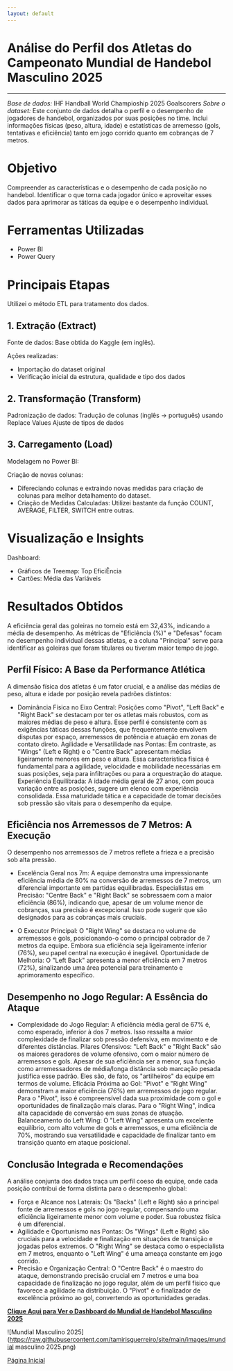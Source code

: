 ```yaml
---
layout: default
---
```


#  Análise do Perfil dos Atletas do Campeonato Mundial de Handebol Masculino 2025

---
*Base de dados:* IHF Handball World Champioship 2025 Goalscorers
*Sobre o dataset:* Este conjunto de dados detalha o perfil e o desempenho de jogadores de handebol, organizados por suas posições no time. 
Inclui informações físicas (peso, altura, idade) e estatísticas de arremesso (gols, tentativas e eficiência) tanto em jogo corrido quanto em cobranças de 7 metros.


# Objetivo
Compreender as características e o desempenho de cada posição no handebol. Identificar o que torna cada jogador único e aproveitar esses dados para aprimorar as táticas da equipe e o desempenho individual.


# Ferramentas Utilizadas
* Power BI
* Power Query


# Principais Etapas
Utilizei o método ETL para tratamento dos dados.

## 1. Extração (Extract)
Fonte de dados: Base obtida do Kaggle (em inglês).

Ações realizadas:
* Importação do dataset original
* Verificação inicial da estrutura, qualidade e tipo dos dados

## 2. Transformação (Transform)
Padronização de dados:
Tradução de colunas (inglês → português) usando Replace Values
Ajuste de tipos de dados

## 3. Carregamento (Load)
Modelagem no Power BI:

Criação de novas colunas:
* Difereciando colunas e extraindo novas medidas para criação de colunas para melhor detalhamento do dataset.
* Criação de Medidas Calculadas: Utilizei bastante da função COUNT, AVERAGE, FILTER, SWITCH entre outras.


# Visualização e Insights

Dashboard:
* Gráficos de Treemap: Top EficiÊncia
* Cartões: Média das Variáveis

# Resultados Obtidos

A eficiência geral das goleiras no torneio está em 32,43%, indicando a média de desempenho. As métricas de "Eficiência (%)" 
e "Defesas" focam no desempenho individual dessas atletas, e a coluna "Principal" serve para identificar as goleiras que foram titulares ou tiveram maior tempo de jogo.

## Perfil Físico: A Base da Performance Atlética

A dimensão física dos atletas é um fator crucial, e a análise das médias de peso, altura e idade por posição revela padrões distintos:

* Dominância Física no Eixo Central: Posições como "Pivot", "Left Back" e "Right Back" se destacam por ter os atletas mais robustos, com as maiores médias de peso e altura. Esse perfil é consistente com as exigências táticas dessas funções, que frequentemente envolvem disputas por espaço, arremessos de potência e atuação em zonas de contato direto.
Agilidade e Versatilidade nas Pontas: Em contraste, as "Wings" (Left e Right) e o "Centre Back" apresentam médias ligeiramente menores em peso e altura. Essa característica física é fundamental para a agilidade, velocidade e mobilidade necessárias em suas posições, seja para infiltrações ou para a orquestração do ataque.
Experiência Equilibrada: A idade média geral de 27 anos, com pouca variação entre as posições, sugere um elenco com experiência consolidada. Essa maturidade tática e a capacidade de tomar decisões sob pressão são vitais para o desempenho da equipe.

## Eficiência nos Arremessos de 7 Metros: A Execução
  
O desempenho nos arremessos de 7 metros reflete a frieza e a precisão sob alta pressão.

* Excelência Geral nos 7m: A equipe demonstra uma impressionante eficiência média de 80% na conversão de arremessos de 7 metros, um diferencial importante em partidas equilibradas.
Especialistas em Precisão: "Centre Back" e "Right Back" se sobressaem com a maior eficiência (86%), indicando que, apesar de um volume menor de cobranças, sua precisão é excepcional. Isso pode sugerir que são designados para as cobranças mais cruciais.

* O Executor Principal: O "Right Wing" se destaca no volume de arremessos e gols, posicionando-o como o principal cobrador de 7 metros da equipe. Embora sua eficiência seja ligeiramente inferior (76%), seu papel central na execução é inegável.
Oportunidade de Melhoria: O "Left Back" apresenta a menor eficiência em 7 metros (72%), sinalizando uma área potencial para treinamento e aprimoramento específico.

## Desempenho no Jogo Regular: A Essência do Ataque

* Complexidade do Jogo Regular: A eficiência média geral de 67% é, como esperado, inferior à dos 7 metros. Isso ressalta a maior complexidade de finalizar sob pressão defensiva, em movimento e de diferentes distâncias.
Pilares Ofensivos: "Left Back" e "Right Back" são os maiores geradores de volume ofensivo, com o maior número de arremessos e gols. Apesar de sua eficiência ser a menor, sua função como arremessadores de média/longa distância sob marcação pesada justifica esse padrão. Eles são, de fato, os "artilheiros" da equipe em termos de volume.
Eficácia Próxima ao Gol: "Pivot" e "Right Wing" demonstram a maior eficiência (76%) em arremessos de jogo regular. Para o "Pivot", isso é compreensível dada sua proximidade com o gol e oportunidades de finalização mais claras. Para o "Right Wing", indica alta capacidade de conversão em suas zonas de atuação.
Balanceamento do Left Wing: O "Left Wing" apresenta um excelente equilíbrio, com alto volume de gols e arremessos, e uma eficiência de 70%, mostrando sua versatilidade e capacidade de finalizar tanto em transição quanto em ataque posicional.

## Conclusão Integrada e Recomendações

A análise conjunta dos dados traça um perfil coeso da equipe, onde cada posição contribui de forma distinta para o desempenho global:

* Força e Alcance nos Laterais: Os "Backs" (Left e Right) são a principal fonte de arremessos e gols no jogo regular, compensando uma eficiência ligeiramente menor com volume e poder. Sua robustez física é um diferencial.
* Agilidade e Oportunismo nas Pontas: Os "Wings" (Left e Right) são cruciais para a velocidade e finalização em situações de transição e jogadas pelos extremos. O "Right Wing" se destaca como o especialista em 7 metros, enquanto o "Left Wing" é uma ameaça constante em jogo corrido.
* Precisão e Organização Central: O "Centre Back" é o maestro do ataque, demonstrando precisão crucial em 7 metros e uma boa capacidade de finalização no jogo regular, além de um perfil físico que favorece a agilidade na distribuição. O "Pivot" é o finalizador de excelência próximo ao gol, convertendo as oportunidades geradas.


[**Clique Aqui para Ver o Dashboard do Mundial de Handebol Masculino 2025**](https://app.powerbi.com/view?r=eyJrIjoiZjc1NGE0NzQtYmQ4YS00MTdmLWEwZDktMTg5YTcxNTMwYmQxIiwidCI6ImE5MWY1ZjM3LThmMzMtNDNlMi04MGJhLThkNzQ5YTVkZWQ1MSJ9)

![Mundial Masculino 2025](https://raw.githubusercontent.com/tamirisguerreiro/site/main/images/mundial masculino 2025.png) 

[Página Inicial](https://tamirisguerreiro.github.io/site)
